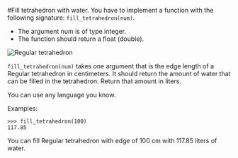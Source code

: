 #Fill tetrahedron with water.
You have to implement a function with the following signature: `fill_tetrahedron(num)`.
- The argument num is of type integer.
- The function should return a float (double).

![Regular tetrahedron](http://upload.wikimedia.org/wikipedia/commons/7/70/Tetrahedron.gif)

`fill_tetrahedron(num)` takes one argument that is the edge length of a Regular tetrahedron in centimeters. It should return the amount of water that can be filled in the tetrahedron. Return that amount in liters.

You can use any language you know.

Examples:
```
>>> fill_tetrahedron(100)
117.85
```
You can fill Regular tetrahedron with edge of 100 cm with 117.85 liters of water.
